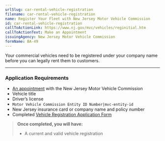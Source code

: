 ```yaml
---
urlSlug: car-rental-vehicle-registration
filename: car-rental-vehicle-registration
name: Register Your Fleet with New Jersey Motor Vehicle Commission
id: car-rental-vehicle-registration
callToActionLink: https://www.nj.gov/mvc/vehicles/reginitial.htm
callToActionText: Make an Appointment
issuingAgency: New Jersey Motor Vehicle Commission
formName: BA-49
---
```

Your commercial vehicles need to be registered under your company name before you can legally rent them to customers.

- - -

### Application Requirements

* [An appointment](https://telegov.njportal.com/njmvc/AppointmentWizard) with the New Jersey Motor Vehicle Commission
* Vehicle title
* Driver’s license
*  `Motor Vehicle Commission Entity ID Number|mvc-entity-id` 
* New Jersey insurance card or company name and policy number
* Completed [Vehicle Registration Application Form](https://www.nj.gov/mvc/pdf/vehicles/BA-49.pdf)

> **Once completed, you will have:**
>
> * A current and valid vehicle registration